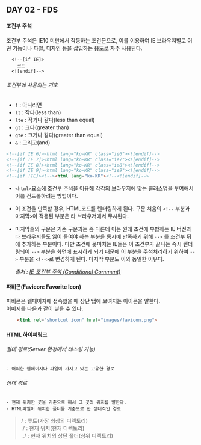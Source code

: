 ## DAY 02 - FDS

#### 조건부 주석  
  조건부 주석은 IE10 미만에서 작동하는 조건문으로, 이를 이용하여 IE 브라우저별로 어떤 기능이나 파일, 디자인 등을 삽입하는 용도로 자주 사용된다.

```
  <!--[if IE]>
  	코드
  <![endif]-->
```

###### 조건부에 사용되는 기호  
- `!` : 아니라면
- `lt` : 작다(less than)
- `lte` : 작거나 같다(less than equal)
- `gt` : 크다(greater than)
- `gte` : 크거나 같다(greater than equal)
- `&` : 그리고(and)

```html
<!--[if IE 6]><html lang="ko-KR" class="ie6"><![endif]-->
<!--[if IE 7]><html lang="ko-KR" class="ie7"><![endif]-->
<!--[if IE 8]><html lang="ko-KR" class="ie8"><![endif]-->
<!--[if IE 9]><html lang="ko-KR" class="ie9"><![endif]-->
<!--[if !IE]><!--><html lang="ko-KR"><!--<![endif]-->
```
- `<html>`요소에 조건부 주석을 이용해 각각의 브라우저에 맞는 클래스명을 부여해서 이를 컨트롤하려는 방법이다.
- 이 조건을 만족할 경우, HTML코드를 렌더링하게 된다. 구문 처음의 `<!--` 부분과 마지막`>`이 적용된 부분은 타 브라우저에서 무시된다.
- 마지막줄의 구문은 기존 구문과는 좀 다른데 이는 원래 조건에 부합하는 IE 버전과 타 브라우저들도 읽어 들여야 하는 부분을 동시에 만족하기 위해 `-->` 를 조건부 뒤에 추가하는 부분이다. 다만 조건에 못미치는 IE들은 이 조건부가 끝나는 즉시 렌더링되어 `-->` 부분을 화면에 표시하게 되기 때문에 이 부분을 주석처리하기 위하여 `-->` 부분을 `<!-->`로 변경하게 된다. 마지막 부분도 이와 동일한 이유다.

    _출처  : [IE 조건부 주석 (Conditional Comment)](http://webdir.tistory.com/451)_


#### 파비콘(Favicon: Favorite Icon)  
  파비콘은 웹페이지에 접속했을 때 상단 탭에 보여지는 아이콘을 말한다.  
  이미지를 다음과 같이 넣을 수 있다.
```html
    <link rel="shortcut icon" href="images/favicon.png">
```

#### HTML 하이퍼링크  

###### 절대 경로(Server 환경에서 테스팅 가능)

    - 어떠한 웹페이지나 파일이 가지고 있는 고유한 경로

###### 상대 경로

    - 현재 위치한 곳을 기준으로 해서 그 곳의 위치를 말한다.
    - HTML파일이 위치한 폴더를 기준으로 한 상대적인 경로  

> / : 루트(가장 최상의 디렉토리)  
> ./ : 현재 위치(현재 디렉토리)  
> ../ : 현재 위치의 상단 폴더(상위 디렉토리)